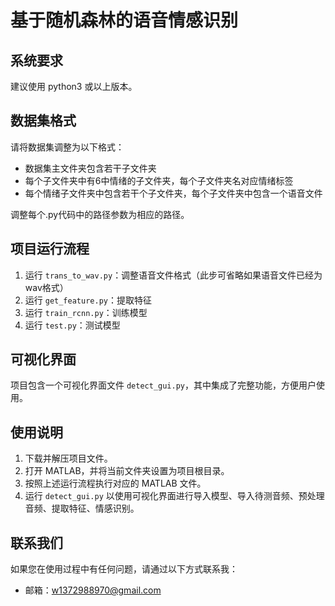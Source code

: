 # 基于随机森林的语音情感识别

## 系统要求
建议使用 python3 或以上版本。

## 数据集格式
请将数据集调整为以下格式：
- 数据集主文件夹包含若干子文件夹
- 每个子文件夹中有6中情绪的子文件夹，每个子文件夹名对应情绪标签
- 每个情绪子文件夹中包含若干个子文件夹，每个子文件夹中包含一个语音文件

调整每个.py代码中的路径参数为相应的路径。

## 项目运行流程
1. 运行 `trans_to_wav.py`：调整语音文件格式（此步可省略如果语音文件已经为wav格式）
2. 运行 `get_feature.py`：提取特征
3. 运行 `train_rcnn.py`：训练模型
4. 运行 `test.py`：测试模型

## 可视化界面
项目包含一个可视化界面文件 `detect_gui.py`，其中集成了完整功能，方便用户使用。

## 使用说明
1. 下载并解压项目文件。
2. 打开 MATLAB，并将当前文件夹设置为项目根目录。
3. 按照上述运行流程执行对应的 MATLAB 文件。
4. 运行 `detect_gui.py` 以使用可视化界面进行导入模型、导入待测音频、预处理音频、提取特征、情感识别。

## 联系我们
如果您在使用过程中有任何问题，请通过以下方式联系我：
- 邮箱：w1372988970@gmail.com
